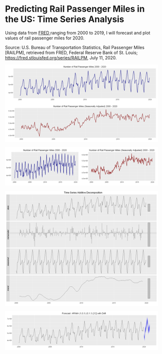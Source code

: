 # Predicting Rail Passenger Miles in the US: Time Series Analysis

Using data from <a href="https://fred.stlouisfed.org/series/RAILPM#0"> FRED </a> ranging from 2000 to 2019, I will forecast and plot values of rail passenger miles for 2020. 

Source: U.S. Bureau of Transportation Statistics, Rail Passenger Miles [RAILPM], retrieved from FRED, Federal Reserve Bank of St. Louis; https://fred.stlouisfed.org/series/RAILPM, July 11, 2020.

![1](https://github.com/lukasbarbuscak/Rail-Passenger-Miles-Forecast/blob/master/images/1.PNG)

![2](https://github.com/lukasbarbuscak/Rail-Passenger-Miles-Forecast/blob/master/images/2.PNG)

![6](https://github.com/lukasbarbuscak/Rail-Passenger-Miles-Forecast/blob/master/images/6.PNG)

![5](https://github.com/lukasbarbuscak/Rail-Passenger-Miles-Forecast/blob/master/images/5.PNG)
